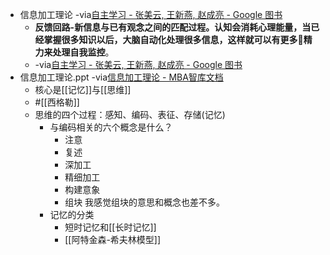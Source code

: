 - 信息加工理论
-via[自主学习 - 张美云, 王新燕, 赵成亮 - Google 图书](https://books.google.com/books?id=IVfaaj-QwUgC&pg=PA20&dq=%E4%BF%A1%E6%81%AF%E5%8A%A0%E5%B7%A5%E7%90%86%E8%AE%BA&hl=zh-CN&sa=X&ved=2ahUKEwiby9j3ybTtAhX6CjQIHYGMD34Q6AEwCHoECAQQAg#v=onepage&q=%E4%BF%A1%E6%81%AF%E5%8A%A0%E5%B7%A5%E7%90%86%E8%AE%BA&f=false)
    - **反馈回路-**新信息与已有观念之间的匹配过程。认知会消耗心理能量，当已经掌握很多知识以后，大脑自动化处理很多信息，这样就可以有更多精力来处理**自我监控**。
    - -via[自主学习 - 张美云, 王新燕, 赵成亮 - Google 图书](https://books.google.com/books?id=IVfaaj-QwUgC&pg=PA20&dq=%E4%BF%A1%E6%81%AF%E5%8A%A0%E5%B7%A5%E7%90%86%E8%AE%BA&hl=zh-CN&sa=X&ved=2ahUKEwiby9j3ybTtAhX6CjQIHYGMD34Q6AEwCHoECAQQAg#v=onepage&q=%E4%BF%A1%E6%81%AF%E5%8A%A0%E5%B7%A5%E7%90%86%E8%AE%BA&f=false)
- 信息加工理论.ppt
-via[信息加工理论 - MBA智库文档](https://doc.mbalib.com/view/d6a2264f4b7e809c6f6fd8955be89642.html)
    - 核心是[[记忆]]与[[思维]]
    - #[[西格勒]]
    - 思维的四个过程：感知、编码、表征、存储(记忆)
        - 与编码相关的六个概念是什么？
            - 注意
            - 复述
            - 深加工
            - 精细加工
            - 构建意象
            - 组块
我感觉组块的意思和概念也差不多。
        - 记忆的分类
            - 短时记忆和[[长时记忆]]
            - [[阿特金森-希夫林模型]]
